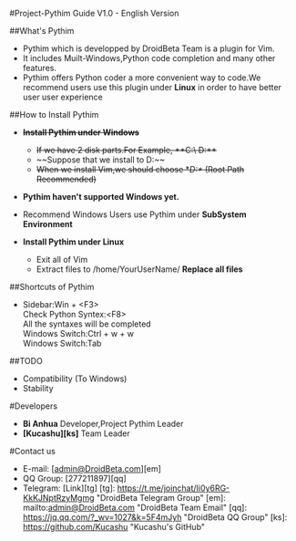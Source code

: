 #Project-Pythim Guide V1.0 - English Version

##What's Pythim 
- Pythim which is developped by DroidBeta Team is a plugin for Vim.
- It includes Muilt-Windows,Python code completion and many other features.    
- Pythim offers Python coder a more convenient way to code.We recommend users use this plugin under **Linux** in order to have better user user experience
  
##How to Install Pythim 
- **~~Install Pythim under Windows~~**  
    - ~~If we have 2 disk parts.For Example, **C:\ D:\**~~   
    - ~~Suppose that we install to D:\~~  
    - ~~When we install Vim,we should choose **D:\** (Root Path Recommended)~~ 
- **Pythim haven't supported Windows yet.**
- Recommend Windows Users use Pythim under **SubSystem Environment**
 
- **Install Pythim under Linux**
    - Exit all of Vim
    - Extract files to /home/YourUserName/  **Replace all files**



##Shortcuts of Pythim
- Sidebar:Win + &lt;F3&gt;  
Check Python Syntex:&lt;F8&gt;  
All the syntaxes will be completed   
Windows Switch:Ctrl + w + w  
Windows Switch:Tab

##TODO
- Compatibility (To Windows)
- Stability

#Developers
- **Bi Anhua** Developer,Project Pythim Leader
- **[Kucashu][ks]** Team Leader

#Contact us
- E-mail: [admin@DroidBeta.com][em]
- QQ Group: [277211897][qq]
- Telegram: [Link][tg]
[tg]: https://t.me/joinchat/Ii0y6RG-KkKJNptRzyMgmg       "DroidBeta Telegram Group"
[em]: mailto:admin@DroidBeta.com                         "DroidBeta Team Email"
[qq]: https://jq.qq.com/?_wv=1027&k=5F4mJyh              "DroidBeta QQ Group"
[ks]: https://github.com/Kucashu                         "Kucashu's GitHub"